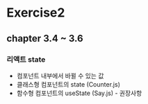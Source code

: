# Exercise2

## chapter 3.4 ~ 3.6

### 리액트 state

- 컴포넌트 내부에서 바뀔 수 있는 값
- 클래스형 컴포넌트의 state (Counter.js)
- 함수형 컴포넌트의 useState (Say.js) - 권장사항
